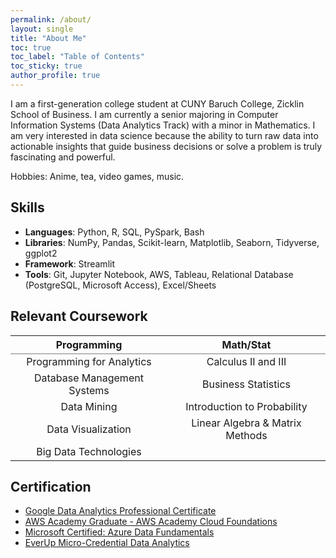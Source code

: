 ```yaml
---
permalink: /about/
layout: single
title: "About Me"
toc: true
toc_label: "Table of Contents"
toc_sticky: true
author_profile: true
---
```


I am a first-generation college student at CUNY Baruch College, Zicklin School of Business. I am currently a senior majoring in Computer Information Systems (Data Analytics Track) with a minor in Mathematics. I am very interested in data science because the ability to turn raw data into actionable insights that guide business decisions or solve a problem is truly fascinating and powerful.

Hobbies: Anime, tea, video games, music.

## Skills
- **Languages**: Python, R, SQL, PySpark, Bash
- **Libraries**: NumPy, Pandas, Scikit-learn, Matplotlib, Seaborn, Tidyverse, ggplot2
- **Framework**: Streamlit
- **Tools**: Git, Jupyter Notebook, AWS, Tableau, Relational Database (PostgreSQL, Microsoft Access), Excel/Sheets

## Relevant Coursework
<table rules="groups">
  <thead>
    <tr>
      <th style="text-align: center">Programming</th>
      <th style="text-align: center">Math/Stat</th>
    </tr>
  </thead>
  <tbody>
    <tr>
      <td style="text-align: center">Programming for Analytics</td>
      <td style="text-align: center">Calculus II and III</td>
    </tr>
    <tr>
      <td style="text-align: center">Database Management Systems</td>
      <td style="text-align: center">Business Statistics</td>
    </tr>
    <tr>
      <td style="text-align: center">Data Mining</td>
      <td style="text-align: center">Introduction to Probability</td>
    </tr>
    <tr>
      <td style="text-align: center">Data Visualization</td>
      <td style="text-align: center">Linear Algebra & Matrix Methods</td>
    </tr>
    <tr>
      <td style="text-align: center">Big Data Technologies</td>
    </tr>
  </tbody>
</table>


<!-- | Programming                                 | Math/Stat                                   |
| ------------------------------------------- | ------------------------------------------- |
| Programming for Analytics | Calculus II and III |
| Database Management Systems | Business Statistics |
| Data Mining | Introduction to Probability |
| Data Visualization | Linear Algebra & Matrix Methods |
| Big Data Technologies | -->

## Certification
- [Google Data Analytics Professional Certificate](https://www.credly.com/badges/2d27f34e-bb5b-47e1-ab04-6a2b2081577a/public_url)
- [AWS Academy Graduate - AWS Academy Cloud Foundations](https://www.credly.com/badges/33df81af-c5bf-4fa9-b5f2-589fa1dd4dc4/public_url)
- [Microsoft Certified: Azure Data Fundamentals](https://www.credly.com/badges/a001f7f9-aaa5-4362-9d74-7d78afd4c8a6/public_url)
- [EverUp Micro-Credential Data Analytics](https://github.com/JakeLi2001/EverUp-Micro-Credential-Data-Analytics)

